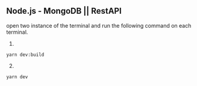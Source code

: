 ## Node.js - MongoDB || RestAPI
open two instance of the terminal and run the following command on each terminal.

1.
```
yarn dev:build
``` 
2.
```
yarn dev
```
